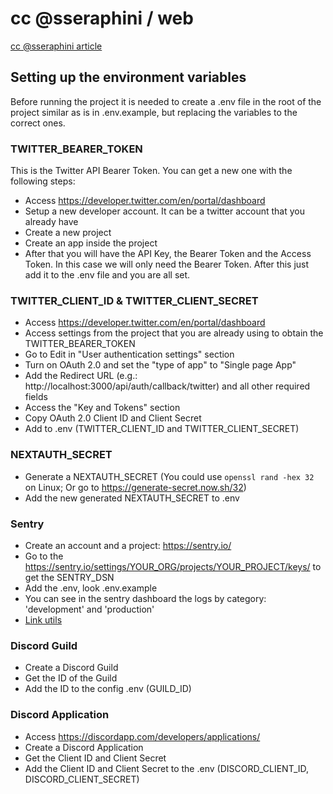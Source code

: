 # cc @sseraphini / web

[cc @sseraphini article](https://sibelius.substack.com/p/cc-sseraphini)

## Setting up the environment variables

Before running the project it is needed to create a .env file in the root of the project similar as is in .env.example, but replacing the variables to the correct ones.

### TWITTER_BEARER_TOKEN

This is the Twitter API Bearer Token. You can get a new one with the following steps:

- Access https://developer.twitter.com/en/portal/dashboard
- Setup a new developer account. It can be a twitter account that you already have
- Create a new project
- Create an app inside the project
- After that you will have the API Key, the Bearer Token and the Access Token. In this case we will only need the Bearer Token. After this just add it to the .env file and you are all set.

### TWITTER_CLIENT_ID & TWITTER_CLIENT_SECRET

- Access https://developer.twitter.com/en/portal/dashboard
- Access settings from the project that you are already using to obtain the TWITTER_BEARER_TOKEN
- Go to Edit in "User authentication settings" section
- Turn on OAuth 2.0 and set the "type of app" to "Single page App"
- Add the Redirect URL (e.g.: http://localhost:3000/api/auth/callback/twitter) and all other required fields
- Access the "Key and Tokens" section
- Copy OAuth 2.0 Client ID and Client Secret
- Add to .env (TWITTER_CLIENT_ID and TWITTER_CLIENT_SECRET)

### NEXTAUTH_SECRET

- Generate a NEXTAUTH_SECRET (You could use `openssl rand -hex 32` on Linux; Or go to https://generate-secret.now.sh/32)
- Add the new generated NEXTAUTH_SECRET to .env

### Sentry

- Create an account and a project: https://sentry.io/
- Go to the https://sentry.io/settings/YOUR_ORG/projects/YOUR_PROJECT/keys/ to get the SENTRY_DSN
- Add the .env, look .env.example
- You can see in the sentry dashboard the logs by category: 'development' and 'production'
- [Link utils](https://github.com/sibelius/ccsseraphini/issues/345#issuecomment-1089593688)

### Discord Guild

- Create a Discord Guild
- Get the ID of the Guild
- Add the ID to the config .env (GUILD_ID)

### Discord Application

- Access https://discordapp.com/developers/applications/
- Create a Discord Application
- Get the Client ID and Client Secret
- Add the Client ID and Client Secret to the .env (DISCORD_CLIENT_ID, DISCORD_CLIENT_SECRET)

